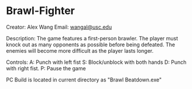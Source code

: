 # Brawl-Fighter
Creator: Alex Wang
Email: wangal@usc.edu

Description:
The game features a first-person brawler. The player must knock out as many opponents as possible before being defeated.
The enemies will become more difficult as the player lasts longer.

Controls:
A: Punch with left fist
S: Block/unblock with both hands
D: Punch with right fist.
P: Pause the game

PC Build is located in current directory as "Brawl Beatdown.exe"
